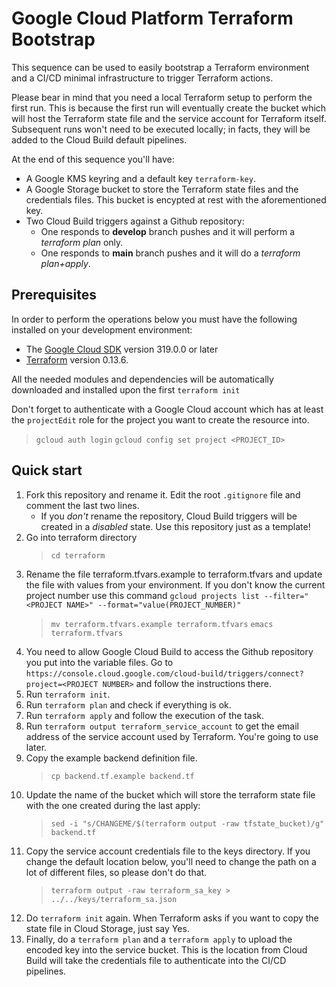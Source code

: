 # Google Cloud Platform Terraform Bootstrap

This sequence can be used to easily bootstrap a Terraform environment and a CI/CD minimal infrastructure to trigger Terraform actions.

Please bear in mind that you need a local Terraform setup to perform the first run. This is because the first run will eventually create the bucket which will host the Terraform state file and the service account for Terraform itself. Subsequent runs won't need to be executed locally; in facts, they will be added to the Cloud Build default pipelines.

At the end of this sequence you'll have:

* A Google KMS keyring and a default key `terraform-key`.
* A Google Storage bucket to store the Terraform state files and the credentials files. This bucket is encypted at rest with the aforementioned key.
* Two Cloud Build triggers against a Github repository:
	* One responds to __develop__ branch pushes and it will perform a _terraform plan_ only.
	* One responds to __main__ branch pushes and it will do a _terraform plan+apply_.

## Prerequisites

In order to perform the operations below you must have the following installed on your development environment:

* The [Google Cloud SDK](https://cloud.google.com/sdk/docs/quickstart) version 319.0.0 or later
* [Terraform](https://terraform.io) version 0.13.6.

All the needed modules and dependencies will be automatically downloaded and installed upon the first `terraform init`

Don't forget to authenticate with a Google Cloud account which has at least the `projectEdit` role for the project you want to create the resource into.

> `gcloud auth login`
> `gcloud config set project <PROJECT_ID>`

## Quick start

1. Fork this repository and rename it. Edit the root `.gitignore` file and comment the last two lines.
	* If you _don't_ rename the repository, Cloud Build triggers will be created in a _disabled_ state. Use this repository just as a template!
2. Go into terraform directory
	> `cd terraform`
3. Rename the file terraform.tfvars.example to terraform.tfvars and update the file with values from your environment. If you don't know the current project number use this command `gcloud projects list --filter="<PROJECT NAME>" --format="value(PROJECT_NUMBER)"`
	> `mv terraform.tfvars.example terraform.tfvars`
	> `emacs terraform.tfvars`
4. You need to allow Google Cloud Build to access the Github repository you put into the variable files. Go to `https://console.cloud.google.com/cloud-build/triggers/connect?project=<PROJECT NUMBER>` and follow the instructions there.
5. Run `terraform init`.
6. Run `terraform plan` and check if everything is ok.
7. Run `terraform apply` and follow the execution of the task.
8. Run `terraform output terraform_service_account` to get the email address of the service account used by Terraform. You're going to use later.
9. Copy the example backend definition file.
	> `cp backend.tf.example backend.tf`
10. Update the name of the bucket which will store the terraform state file with the one created during the last apply:
	> `sed -i "s/CHANGEME/$(terraform output -raw tfstate_bucket)/g" backend.tf`
11. Copy the service account credentials file to the keys directory. If you change the default location below, you'll need to change the path on a lot of different files, so please don't do that.
	> `terraform output -raw terraform_sa_key > ../../keys/terraform_sa.json`
12. Do `terraform init` again. When Terraform asks if you want to copy the state file in Cloud Storage, just say Yes.
13. Finally, do a `terraform plan` and a `terraform apply` to upload the encoded key into the service bucket. This is the location from Cloud Build will take the credentials file to authenticate into the CI/CD pipelines.